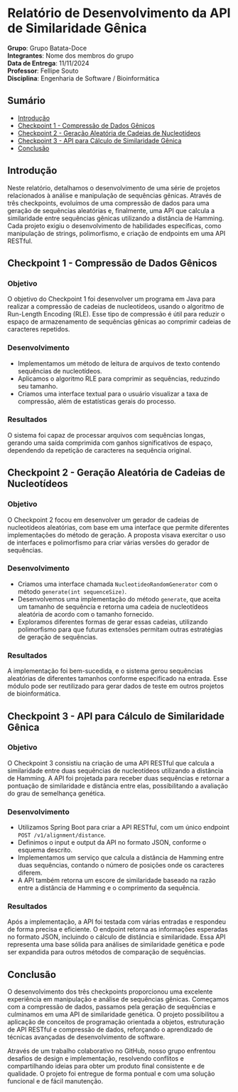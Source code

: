 # Relatório de Desenvolvimento da API de Similaridade Gênica
**Grupo**: Grupo Batata-Doce  
**Integrantes**: Nome dos membros do grupo  
**Data de Entrega**: 11/11/2024  
**Professor**: Fellipe Souto  
**Disciplina**: Engenharia de Software / Bioinformática

## Sumário
- [Introdução](#introducao)
- [Checkpoint 1 - Compressão de Dados Gênicos](#checkpoint-1-compressao-de-dados-genicos)
- [Checkpoint 2 - Geração Aleatória de Cadeias de Nucleotídeos](#checkpoint-2-geracao-aleatoria-de-cadeias-de-nucleotideos)
- [Checkpoint 3 - API para Cálculo de Similaridade Gênica](#checkpoint-3-api-para-calculo-de-similaridade-genica)
- [Conclusão](#conclusao)

## Introdução
Neste relatório, detalhamos o desenvolvimento de uma série de projetos relacionados à análise e manipulação de sequências gênicas. Através de três checkpoints, evoluímos de uma compressão de dados para uma geração de sequências aleatórias e, finalmente, uma API que calcula a similaridade entre sequências gênicas utilizando a distância de Hamming. Cada projeto exigiu o desenvolvimento de habilidades específicas, como manipulação de strings, polimorfismo, e criação de endpoints em uma API RESTful.

## Checkpoint 1 - Compressão de Dados Gênicos
### Objetivo
O objetivo do Checkpoint 1 foi desenvolver um programa em Java para realizar a compressão de cadeias de nucleotídeos, usando o algoritmo de Run-Length Encoding (RLE). Esse tipo de compressão é útil para reduzir o espaço de armazenamento de sequências gênicas ao comprimir cadeias de caracteres repetidos.

### Desenvolvimento
- Implementamos um método de leitura de arquivos de texto contendo sequências de nucleotídeos.
- Aplicamos o algoritmo RLE para comprimir as sequências, reduzindo seu tamanho.
- Criamos uma interface textual para o usuário visualizar a taxa de compressão, além de estatísticas gerais do processo.

### Resultados
O sistema foi capaz de processar arquivos com sequências longas, gerando uma saída comprimida com ganhos significativos de espaço, dependendo da repetição de caracteres na sequência original.

## Checkpoint 2 - Geração Aleatória de Cadeias de Nucleotídeos
### Objetivo
O Checkpoint 2 focou em desenvolver um gerador de cadeias de nucleotídeos aleatórias, com base em uma interface que permite diferentes implementações do método de geração. A proposta visava exercitar o uso de interfaces e polimorfismo para criar várias versões do gerador de sequências.

### Desenvolvimento
- Criamos uma interface chamada `NucleotideoRandomGenerator` com o método `generate(int sequenceSize)`.
- Desenvolvemos uma implementação do método `generate`, que aceita um tamanho de sequência e retorna uma cadeia de nucleotídeos aleatória de acordo com o tamanho fornecido.
- Exploramos diferentes formas de gerar essas cadeias, utilizando polimorfismo para que futuras extensões permitam outras estratégias de geração de sequências.

### Resultados
A implementação foi bem-sucedida, e o sistema gerou sequências aleatórias de diferentes tamanhos conforme especificado na entrada. Esse módulo pode ser reutilizado para gerar dados de teste em outros projetos de bioinformática.

## Checkpoint 3 - API para Cálculo de Similaridade Gênica
### Objetivo
O Checkpoint 3 consistiu na criação de uma API RESTful que calcula a similaridade entre duas sequências de nucleotídeos utilizando a distância de Hamming. A API foi projetada para receber duas sequências e retornar a pontuação de similaridade e distância entre elas, possibilitando a avaliação do grau de semelhança genética.

### Desenvolvimento
- Utilizamos Spring Boot para criar a API RESTful, com um único endpoint `POST /v1/alignment/distance`.
- Definimos o input e output da API no formato JSON, conforme o esquema descrito.
- Implementamos um serviço que calcula a distância de Hamming entre duas sequências, contando o número de posições onde os caracteres diferem.
- A API também retorna um escore de similaridade baseado na razão entre a distância de Hamming e o comprimento da sequência.

### Resultados
Após a implementação, a API foi testada com várias entradas e respondeu de forma precisa e eficiente. O endpoint retorna as informações esperadas no formato JSON, incluindo o cálculo de distância e similaridade. Essa API representa uma base sólida para análises de similaridade genética e pode ser expandida para outros métodos de comparação de sequências.

## Conclusão
O desenvolvimento dos três checkpoints proporcionou uma excelente experiência em manipulação e análise de sequências gênicas. Começamos com a compressão de dados, passamos pela geração de sequências e culminamos em uma API de similaridade genética. O projeto possibilitou a aplicação de conceitos de programação orientada a objetos, estruturação de API RESTful e compressão de dados, reforçando o aprendizado de técnicas avançadas de desenvolvimento de software.

Através de um trabalho colaborativo no GitHub, nosso grupo enfrentou desafios de design e implementação, resolvendo conflitos e compartilhando ideias para obter um produto final consistente e de qualidade. O projeto foi entregue de forma pontual e com uma solução funcional e de fácil manutenção.

